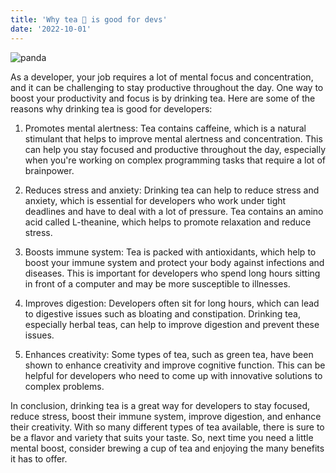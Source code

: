 ```yaml
---
title: 'Why tea 🍵 is good for devs'
date: '2022-10-01'
---
```


![panda](/images/panda-coffee.png)

As a developer, your job requires a lot of mental focus and concentration, and it can be challenging to stay productive throughout the day. One way to boost your productivity and focus is by drinking tea. Here are some of the reasons why drinking tea is good for developers:

1. Promotes mental alertness: Tea contains caffeine, which is a natural stimulant that helps to improve mental alertness and concentration. This can help you stay focused and productive throughout the day, especially when you're working on complex programming tasks that require a lot of brainpower.

1. Reduces stress and anxiety: Drinking tea can help to reduce stress and anxiety, which is essential for developers who work under tight deadlines and have to deal with a lot of pressure. Tea contains an amino acid called L-theanine, which helps to promote relaxation and reduce stress.

1. Boosts immune system: Tea is packed with antioxidants, which help to boost your immune system and protect your body against infections and diseases. This is important for developers who spend long hours sitting in front of a computer and may be more susceptible to illnesses.

1. Improves digestion: Developers often sit for long hours, which can lead to digestive issues such as bloating and constipation. Drinking tea, especially herbal teas, can help to improve digestion and prevent these issues.

1. Enhances creativity: Some types of tea, such as green tea, have been shown to enhance creativity and improve cognitive function. This can be helpful for developers who need to come up with innovative solutions to complex problems.

In conclusion, drinking tea is a great way for developers to stay focused, reduce stress, boost their immune system, improve digestion, and enhance their creativity. With so many different types of tea available, there is sure to be a flavor and variety that suits your taste. So, next time you need a little mental boost, consider brewing a cup of tea and enjoying the many benefits it has to offer.
